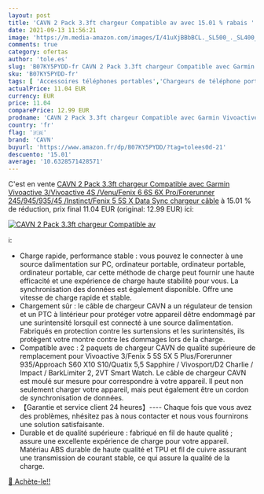 ```yaml
---
layout: post
title: 'CAVN 2 Pack 3.3ft chargeur Compatible av avec 15.01 % rabais '
date: 2021-09-13 11:56:21
image: 'https://m.media-amazon.com/images/I/41uXjBBbBCL._SL500_._SL400_.jpg'
comments: true
category: ofertas
author: 'tole.es'
slug: 'B07KY5PYDD-fr CAVN 2 Pack 3.3ft chargeur Compatible avec Garmin...'
sku: 'B07KY5PYDD-fr'
tags: [ 'Accessoires téléphones portables','Chargeurs de téléphone portable pour automobile','Chargeurs pour téléphones portables','High-Tech','Téléphones portables et accessoires','cavn', ]
actualPrice: 11.04 EUR
currency: EUR
price: 11.04
comparePrice: 12.99 EUR
prodname: 'CAVN 2 Pack 3.3ft chargeur Compatible avec Garmin Vivoactive 3/Vivoactive 4S /Venu/Fenix 6 6S 6X Pro/Forerunner 245/945/935/45 /Instinct/Fenix 5  5S X Data Sync chargeur câble'
country: 'fr'
flag: '🇫🇷'
brand: 'CAVN'
buyurl: 'https://www.amazon.fr/dp/B07KY5PYDD/?tag=tolees0d-21'
descuento: '15.01'
average: '10.6328571428571'
---
```


C'est en vente [CAVN 2 Pack 3.3ft chargeur Compatible avec Garmin Vivoactive 3/Vivoactive 4S /Venu/Fenix 6 6S 6X Pro/Forerunner 245/945/935/45 /Instinct/Fenix 5  5S X Data Sync chargeur câble](https://www.amazon.fr/dp/B07KY5PYDD/?tag=tolees0d-21)  à  15.01 % de réduction, prix final  11.04 EUR (original: 12.99 EUR) ici:

[![CAVN 2 Pack 3.3ft chargeur Compatible av](https://m.media-amazon.com/images/I/41uXjBBbBCL._SL500_._SL400_.jpg)](https://www.amazon.fr/dp/B07KY5PYDD/?tag=tolees0d-21)

ℹ️:

- Charge rapide, performance stable : vous pouvez le connecter à une source dalimentation sur PC, ordinateur portable, ordinateur portable, ordinateur portable, car cette méthode de charge peut fournir une haute efficacité et une expérience de charge haute stabilité pour vous. La synchronisation des données est également disponible. Offre une vitesse de charge rapide et stable.
- Chargement sûr : le câble de chargeur CAVN a un régulateur de tension et un PTC à lintérieur pour protéger votre appareil dêtre endommagé par une surintensité lorsquil est connecté à une source dalimentation. Fabriqués en protection contre les surtensions et les surintensités, ils protègent votre montre contre les dommages lors de la charge.
- Compatible avec : 2 paquets de chargeur CAVN de qualité supérieure de remplacement pour Vivoactive 3/Fenix 5 5S 5X 5 Plus/Forerunner 935/Approach S60 X10 S10/Quatix 5,5 Sapphire / Vivosport/D2 Charlie / Impact / BarkLimiter 2, 2VT Smart Watch. Le câble de chargeur CAVN est moulé sur mesure pour correspondre à votre appareil. Il peut non seulement charger votre appareil, mais peut également être un cordon de synchronisation de données.
- 【Garantie et service client 24 heures】---- Chaque fois que vous avez des problèmes, nhésitez pas à nous contacter et nous vous fournirons une solution satisfaisante.
- Durable et de qualité supérieure : fabriqué en fil de haute qualité ; assure une excellente expérience de charge pour votre appareil. Matériau ABS durable de haute qualité et TPU et fil de cuivre assurant une transmission de courant stable, ce qui assure la qualité de la charge.

[🛒 Achète-le!!](https://www.amazon.fr/dp/B07KY5PYDD/?tag=tolees0d-21)
